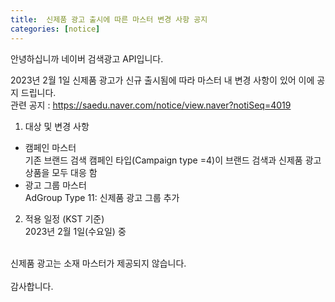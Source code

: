 ```yaml
---
title:  신제품 광고 출시에 따른 마스터 변경 사항 공지 
categories: [notice]
---
```


안녕하십니까 네이버 검색광고 API입니다. <br>

2023년 2월 1일 신제품 광고가 신규 출시됨에 따라 마스터 내 변경 사항이 있어 이에 공지 드립니다. <br>
관련 공지 : https://saedu.naver.com/notice/view.naver?notiSeq=4019

1. 대상 및 변경 사항 <br>
* 캠페인 마스터 <br>
기존 브랜드 검색 캠페인 타입(Campaign type =4)이 브랜드 검색과 신제품 광고 상품을 모두 대응 함<br>
* 광고 그룹 마스터 <br>
AdGroup Type 11: 신제품 광고 그룹 추가  <br>

2. 적용 일정 (KST 기준)<br>
2023년 2월 1일(수요일) 중 
<br>
신제품 광고는 소재 마스터가 제공되지 않습니다. <br>
<br>
감사합니다. 
